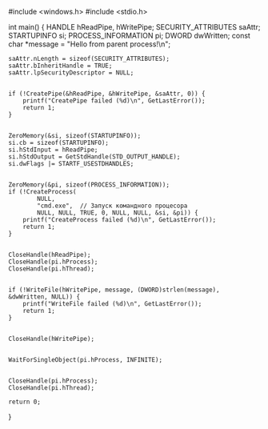 #include <windows.h>
#include <stdio.h>

int main() {
    HANDLE hReadPipe, hWritePipe;
    SECURITY_ATTRIBUTES saAttr;
    STARTUPINFO si;
    PROCESS_INFORMATION pi;
    DWORD dwWritten;
    const char *message = "Hello from parent process!\n";

    
    saAttr.nLength = sizeof(SECURITY_ATTRIBUTES);
    saAttr.bInheritHandle = TRUE;
    saAttr.lpSecurityDescriptor = NULL;

    
    if (!CreatePipe(&hReadPipe, &hWritePipe, &saAttr, 0)) {
        printf("CreatePipe failed (%d)\n", GetLastError());
        return 1;
    }

    
    ZeroMemory(&si, sizeof(STARTUPINFO));
    si.cb = sizeof(STARTUPINFO);
    si.hStdInput = hReadPipe;  
    si.hStdOutput = GetStdHandle(STD_OUTPUT_HANDLE);  
    si.dwFlags |= STARTF_USESTDHANDLES;

    
    ZeroMemory(&pi, sizeof(PROCESS_INFORMATION));
    if (!CreateProcess(
            NULL, 
            "cmd.exe",  // Запуск командного процесора
            NULL, NULL, TRUE, 0, NULL, NULL, &si, &pi)) {
        printf("CreateProcess failed (%d)\n", GetLastError());
        return 1;
    }

  
    CloseHandle(hReadPipe);
    CloseHandle(pi.hProcess);
    CloseHandle(pi.hThread);

    
    if (!WriteFile(hWritePipe, message, (DWORD)strlen(message), &dwWritten, NULL)) {
        printf("WriteFile failed (%d)\n", GetLastError());
        return 1;
    }

    
    CloseHandle(hWritePipe);

    
    WaitForSingleObject(pi.hProcess, INFINITE);

    
    CloseHandle(pi.hProcess);
    CloseHandle(pi.hThread);

    return 0;
}
